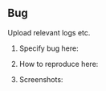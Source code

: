 ## Bug ## 

Upload relevant logs etc.

1. Specify bug here:

2. How to reproduce here:

3. Screenshots: